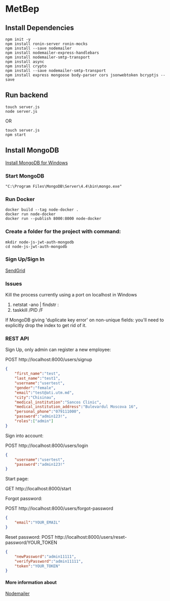 MetBep
===

## Install Dependencies
```
npm init -y
npm install ronin-server ronin-mocks
npm install --save nodemailer
npm install nodemailer-express-handlebars
npm install nodemailer-smtp-transport
npm install async
npm install crypto
npm install --save nodemailer-smtp-transport
npm install express mongoose body-parser cors jsonwebtoken bcryptjs --save
```
## Run backend
```
touch server.js
node server.js
```
OR
```
touch server.js
npm start
```

## Install MongoDB
[Install MongoDB for Windows](https://docs.mongodb.com/manual/tutorial/install-mongodb-on-windows/)

### Start MongoDB
```
"C:\Program Files\MongoDB\Server\4.4\bin\mongo.exe"
```

### Run Docker
```
docker build --tag node-docker .
docker run node-docker
docker run --publish 8000:8000 node-docker
```

### Create a folder for the project with command:
```
mkdir node-js-jwt-auth-mongodb
cd node-js-jwt-auth-mongodb
```
### Sign Up/Sign In
[SendGrid](https://sendgrid.com/)

### Issues
Kill the process currently using a port on localhost in Windows
1. netstat -ano | findstr :<PORT>
2. taskkill /PID <PID> /F

If MongoDB giving 'duplicate key error' on non-unique fields:
you'll need to explicitly drop the index to get rid of it.

### REST API

Sign Up, only admin can register a new employee:

POST    http://localhost:8000/users/signup
```json
{
    "first_name":"test",
    "last_name":"test1",
    "username":"usertest",
    "gender":"female",
    "email":"test@ati.utm.md",
    "city":"Chisinau",
    "medical_institution":"Sancos Clinic",
    "medical_institution_address":"Bulevardul Moscova 16",
    "personal_phone":"079111000",
    "password":"admin123!",
    "roles":["admin"]
}
```
Sign into account:

POST	http://localhost:8000/users/login
```json
{
    "username":"usertest",
    "password":"admin123!"
}
```

Start page:

GET     http://localhost:8000/start

Forgot password:

POST    http://localhost:8000/users/forgot-password
```json
{
    "email":"YOUR_EMAIL"
}
```

Reset password:
POST http://localhost:8000/users/reset-password/YOUR_TOKEN
```json
{
    "newPassword":"admin11111",
    "verifyPassword":"admin11111",
    "token":"YOUR_TOKEN"
}
```

#### More information about 
[Nodemailer](https://nodemailer.com/message/)
